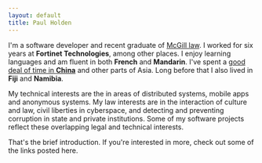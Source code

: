 ```yaml
---
layout: default
title: Paul Holden
---
```


I'm a software developer and recent graduate of [McGill law](http://www.mcgill.ca/law/). I worked for six years at **Fortinet Technologies**, among other places. I enjoy learning languages and am fluent in both **French** and **Mandarin**. I've spent a [good deal of time in **China**](http://paulzaishijie.wordpress.com/) and other parts of Asia. Long before that I also lived in **Fiji** and **Namibia**.

My technical interests are the in areas of distributed systems, mobile apps and anonymous systems. My law interests are in the interaction of culture and law, civil liberties in cyberspace, and detecting and preventing corruption in state and private institutions. Some of my software projects reflect these overlapping legal and technical interests.

That's the brief introduction. If you're interested in more, check out some of the links posted here.
